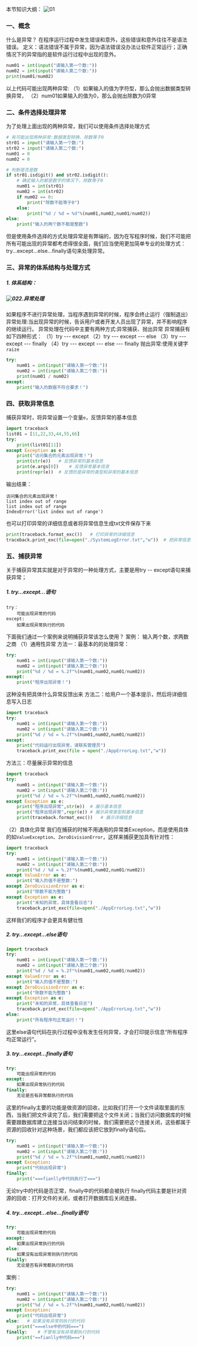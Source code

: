 本节知识大纲：
![01](localpicbed/08_异常处理.assets/01.png)

### 一、概念
什么是异常？
在程序运行过程中发生错误和意外，这些错误和意外往往不是语法错误。
定义：语法错误不属于异常，因为语法错误没办法让软件正常运行；正确情况下的异常指的是软件运行过程中出现的意外。
```python
num01 = int(input("请输入第一个数:"))
num02 = int(input("请输入第二个数:"))
print(num01/num02)
```
以上代码可能出现两种异常:
（1）如果输入的值为字符型，那么会抛出数据类型转换异常，
（2）num01如果输入的值为0，那么会抛出除数为0异常
### 二、条件选择处理异常
为了处理上面出现的两种异常，我们可以使用条件选择处理方式
```python
# 有可能出现两种异常:数据类型转换、除数等于0
str01 = input("请输入第一个数:")
str02 = input("请输入第二个数:")
num01 = 0
num02 = 0

# 判断是否是数
if str01.isdigit() and str02.isdigit():
    # 确定输入的都是数字的情况下，除数等于0
    num01 = int(str01)
    num02 = int(str02)
    if num02 == 0:
        print("除数不能等于0")
    else:
        print("%d / %d = %d"%(num01,num02,num01/num02))
else:
    print("输入的两个数不都是整数")
```
但是使用条件选择的方式处理异常是有弊端的，因为在写程序时候，我们不可能把所有可能出现的异常都考虑得很全面，我们应当使用更加简单专业的处理方式：try...except...else...finally语句来处理异常。
### 三、异常的体系结构与处理方式
##### 1. 体系结构：
##### ![02](localpicbed/08_异常处理.assets/02.png)2.异常处理
如果程序不进行异常处理，当程序遇到异常的时候，程序会终止运行（强制退出）
异常处理:当出现异常的时候，告诉用户或者开发人员出现了异常，并不影响程序的继续运行。
异常处理在代码中主要有两种方式:异常捕获、抛出异常
异常捕获有如下四种形式：
（1）try --- except
（2）try --- except --- else
（3）try --- except --- finally
（4）try --- except --- else --- finally
抛出异常:使用关键字`raize`
```python
try:
    num01 = int(input("请输入第一个数:"))
    num02 = int(input("请输入第二个数:"))
    print(num01 / num02)
except:
    print("输入的数据不符合要求！")
```
### 四、获取异常信息
捕获异常时，将异常设置一个变量`e`，反馈异常的基本信息
```python
import traceback
list01 = [11,22,33,44,55,66]
try:
    print(list01[11])
except Exception as e:
    print("访问集合的元素出现异常！")
    print(str(e))   # 反馈异常的基本信息
    print(e.args[0])    # 反馈异常基本信息
    print(repr(e))  # 反馈的是异常的类型和异常的基本信息
```
输出结果：
```
访问集合的元素出现异常！
list index out of range
list index out of range
IndexError('list index out of range')
```
也可以打印异常的详细信息或者将异常信息生成txt文件保存下来
```python
print(traceback.format_exc())   # 打印异常的详细信息
traceback.print_exc(file=open("./SystemLogError.txt","w"))  # 把异常信息输出到当前目录下的txt文件中
```
### 五、捕获异常
关于捕获异常其实就是对于异常的一种处理方式，主要是用try -- except语句来捕获异常；
##### 1. try...except...语句
```
try：
    可能出现异常的代码
except:
    如果出现异常执行的代码
```
下面我们通过一个案例来说明捕获异常该怎么使用？
案例：
输入两个数，求两数之商
（1）通用性异常
方法一：最基本的的处理异常：
```python
try:
    num01 = int(input("请输入第一个数:"))
    num02 = int(input("请输入第二个数:"))
    print("%d / %d = %.2f"%(num01,num02,num01/num02))
except:
    print("程序出现异常！")
```
这种没有把具体什么异常反馈出来
方法二：给用户一个基本提示，然后将详细信息写入日志
```python
import traceback
try:
    num01 = int(input("请输入第一个数:"))
    num02 = int(input("请输入第二个数:"))
    print("%d / %d = %.2f"%(num01,num02,num01/num02))
except:
    print("代码运行出现异常，请联系管理员")
    traceback.print_exc(file = open("./AppErrorLog.txt","w"))
```
方法三：尽量展示异常的信息
```python
import traceback
try:
    num01 = int(input("请输入第一个数:"))
    num02 = int(input("请输入第二个数:"))
    print("%d / %d = %.2f"%(num01,num02,num01/num02))
except Exception as e:
    print("程序出现异常",str(e))  # 展示基本信息
    print("程序出现异常",repr(e)) # 展示异常类型和基本信息
    print(traceback.format_exc())   # 展示详细信息
```
（2）具体化异常
我们在捕获的时候不用通用的异常类Exception，而是使用具体的如`ValueException`、`ZeroDivisionError`，这样来捕获更加具有针对性：
```python
import traceback
try:
    num01 = int(input("请输入第一个数:"))
    num02 = int(input("请输入第二个数:"))
    print("%d / %d = %.2f"%(num01,num02,num01/num02))
except ValueError as e:
    print("输入的值不是整数:")
except ZeroDivisionError as e:
    print("除数不能为整数")
except Exception as e:
    print("未知的异常，具体查看日志")
    traceback.print_exc(file=open("./AppErrorLog.txt","w"))
```
这样我们的程序才会更具有健壮性
##### 2. try...except...else语句
```python
import traceback
try:
    num01 = int(input("请输入第一个数:"))
    num02 = int(input("请输入第二个数:"))
    print("%d / %d = %.2f"%(num01,num02,num01/num02))
except ValueError as e:
    print("输入的值不是整数:")
except ZeroDivisionError as e:
    print("除数不能为整数")
except Exception as e:
    print("未知的异常，具体查看日志")
    traceback.print_exc(file=open("./AppErrorLog.txt","w"))
else:
    print("所有程序均正常运行！")
```
这里else语句代码在执行过程中没有发生任何异常，才会打印提示信息“所有程序均正常运行”。
##### 3. try...except...finally语句
```python
try:
    可能出现异常的代码
except:
    如果出现异常执行的代码
finally:
    无论是否有异常都执行的代码
```
这里的finally主要的功能是做资源的回收，比如我们打开一个文件读取里面的东西，当我们把文件读完了后，我们需要把这个文件关闭；当我们访问数据库的时候需要跟数据库建立连接当访问结束的时候，我们需要把这个连接关闭，这些都属于资源的回收针对这种场景，我们都应该把它放到finally语句后。
```python
try:
    num01 = int(input("请输入第一个数:"))
    num02 = int(input("请输入第二个数:"))
    print("%d / %d = %.2f"%(num01,num02,num01/num02))
except Exception:
    print("代码出现异常")
finally:
    print("===fianlly中代码执行了===")
```
无论try中的代码是否正常，finally中的代码都会被执行
finally代码主要是针对资源的回收：打开文件的关闭，或者打开数据库后关闭连接。
##### 4. try...except...else...finally语句
```python
try:
    可能出现异常的代码
except:
    如果出现异常执行的代码
else:
    如果没有出现异常则执行的代码
finally:
    无论是否有异常都执行的代码
```
案例：
```python
try:
    num01 = int(input("请输入第一个数:"))
    num02 = int(input("请输入第二个数:"))
    print("%d / %d = %.2f"%(num01,num02,num01/num02))
except Exception:
    print("代码出现异常")
else:   # 如果没有异常则执行的代码
    print("===else中的代码===")
finally:    # 不管有没有异常都执行的代码
    print("==fianlly中代码===")
```